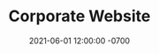 ---
active: true
client: Hero Digital
date: 2021-06-01 12:00:00 -0700
description: Custom WordPress theme for a digital agency based in San Francisco.
link: https://herodigital.com
slug: hero-digital
title: Corporate Website
---